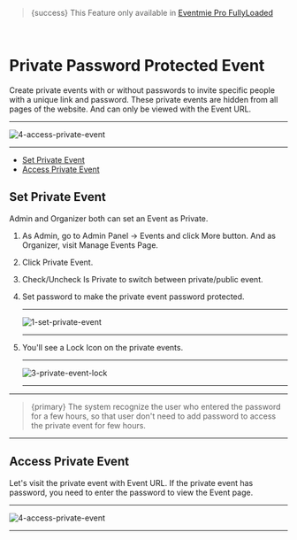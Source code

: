 
>{success} This Feature only available in [Eventmie Pro FullyLoaded](https://classiebit.com/eventmie-pro-fullyloaded)

<br>

# Private Password Protected Event

Create private events with or without passwords to invite specific people with a unique link and password. These private events are hidden from all pages of the website. And can only be viewed with the Event URL.

---

![4-access-private-event](/images/fullyloaded/4-access-private-event.png "4-access-private-event")

---

- [Set Private Event](#Set-Private-Event)
- [Access Private Event](#Access-Private-Event)


<a name="Set-Private-Event"></a> 
## Set Private Event

Admin and Organizer both can set an Event as Private.

1. As Admin, go to Admin Panel -> Events and click More button. And as Organizer, visit Manage Events Page.
2. Click Private Event.
3. Check/Uncheck Is Private to switch between private/public event.
4. Set password to make the private event password protected.

    ---

    ![1-set-private-event](/images/fullyloaded/1-set-private-event.png "1-set-private-event")

    ---

5. You'll see a Lock Icon on the private events.

    ---

    ![3-private-event-lock](/images/fullyloaded/3-private-event-lock.png "3-private-event-lock")

    ---

---

>{primary} The system recognize the user who entered the password for a few hours, so that user don't need to add password to access the private event for few hours.

---


<a name="Access-Private-Event"></a> 
## Access Private Event

Let's visit the private event with Event URL. If the private event has password, you need to enter the password to view the Event page.

---

![4-access-private-event](/images/fullyloaded/4-access-private-event.png "4-access-private-event")

---

